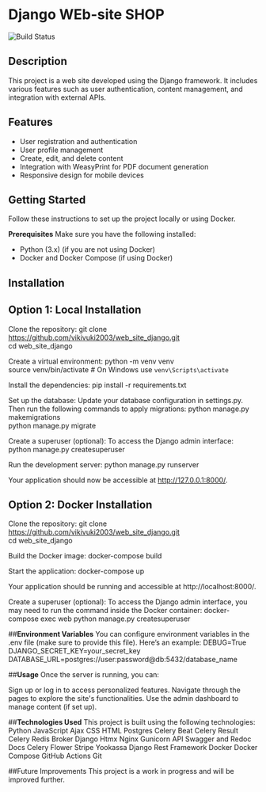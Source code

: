 # **Django WEb-site SHOP**


![Build Status](https://img.shields.io/badge/build-passing-brightgreen)

## **Description**
This project is a web site developed using the Django framework. It includes various features such as user authentication, content management, and integration with external APIs.


## **Features**
- User registration and authentication
- User profile management
- Create, edit, and delete content
- Integration with WeasyPrint for PDF document generation
- Responsive design for mobile devices

## **Getting Started**
Follow these instructions to set up the project locally or using Docker.



**Prerequisites**
Make sure you have the following installed:
- Python (3.x) (if you are not using Docker)
- Docker and Docker Compose (if using Docker)


## **Installation**


## **Option 1: Local Installation**


Clone the repository:
git clone https://github.com/vikivuki2003/web_site_django.git  
cd web_site_django  


Create a virtual environment:
python -m venv venv  
source venv/bin/activate  # On Windows use `venv\Scripts\activate`  


Install the dependencies:
pip install -r requirements.txt  


Set up the database:
Update your database configuration in settings.py. Then run the following commands to apply migrations:
python manage.py makemigrations  
python manage.py migrate  


Create a superuser (optional):
To access the Django admin interface:
python manage.py createsuperuser  

Run the development server:
python manage.py runserver  


Your application should now be accessible at http://127.0.0.1:8000/.



## **Option 2: Docker Installation**
Clone the repository:
git clone https://github.com/vikivuki2003/web_site_django.git  
cd web_site_django  


Build the Docker image:
docker-compose build  


Start the application:
docker-compose up  


Your application should be running and accessible at http://localhost:8000/.


Create a superuser (optional):
To access the Django admin interface, you may need to run the command inside the Docker container:
docker-compose exec web python manage.py createsuperuser  


##**Environment Variables**
You can configure environment variables in the .env file (make sure to provide this file). Here’s an example:
DEBUG=True  
DJANGO_SECRET_KEY=your_secret_key  
DATABASE_URL=postgres://user:password@db:5432/database_name  



##**Usage**
Once the server is running, you can:

Sign up or log in to access personalized features.
Navigate through the pages to explore the site's functionalities.
Use the admin dashboard to manage content (if set up).


##**Technologies Used**
This project is built using the following technologies:
Python
JavaScript
Ajax
CSS
HTML
Postgres
Celery Beat
Celery Result
Celery
Redis Broker
Django Htmx
Nginx
Gunicorn
API
Swagger and Redoc Docs
Celery Flower
Stripe
Yookassa
Django Rest Framework
Docker
Docker Compose
GitHub Actions
Git



##Future Improvements
This project is a work in progress and will be improved further.
